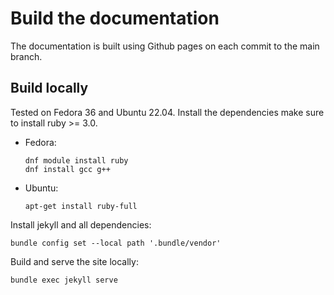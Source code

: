 # Build the documentation

The documentation is built using Github pages on each commit to the main branch.

## Build locally

Tested on Fedora 36 and Ubuntu 22.04.
Install the dependencies make sure to install ruby >= 3.0.

- Fedora:
    ```
    dnf module install ruby
    dnf install gcc g++
    ```

- Ubuntu:
    ```
    apt-get install ruby-full
    ```

Install jekyll and all dependencies:
```
bundle config set --local path '.bundle/vendor'
```

Build and serve the site locally:
```
bundle exec jekyll serve
```
